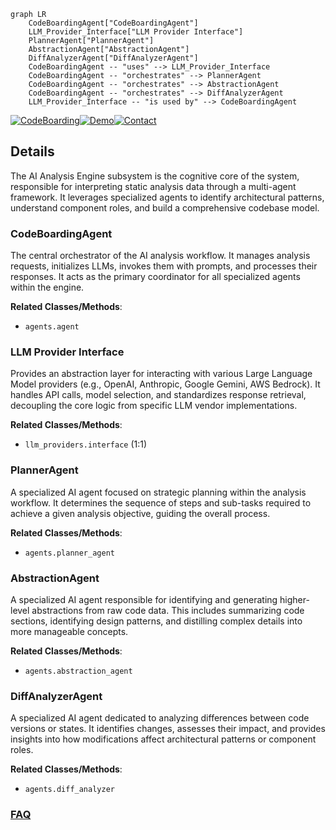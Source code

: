 ```mermaid
graph LR
    CodeBoardingAgent["CodeBoardingAgent"]
    LLM_Provider_Interface["LLM Provider Interface"]
    PlannerAgent["PlannerAgent"]
    AbstractionAgent["AbstractionAgent"]
    DiffAnalyzerAgent["DiffAnalyzerAgent"]
    CodeBoardingAgent -- "uses" --> LLM_Provider_Interface
    CodeBoardingAgent -- "orchestrates" --> PlannerAgent
    CodeBoardingAgent -- "orchestrates" --> AbstractionAgent
    CodeBoardingAgent -- "orchestrates" --> DiffAnalyzerAgent
    LLM_Provider_Interface -- "is used by" --> CodeBoardingAgent
```

[![CodeBoarding](https://img.shields.io/badge/Generated%20by-CodeBoarding-9cf?style=flat-square)](https://github.com/CodeBoarding/GeneratedOnBoardings)[![Demo](https://img.shields.io/badge/Try%20our-Demo-blue?style=flat-square)](https://www.codeboarding.org/demo)[![Contact](https://img.shields.io/badge/Contact%20us%20-%20contact@codeboarding.org-lightgrey?style=flat-square)](mailto:contact@codeboarding.org)

## Details

The AI Analysis Engine subsystem is the cognitive core of the system, responsible for interpreting static analysis data through a multi-agent framework. It leverages specialized agents to identify architectural patterns, understand component roles, and build a comprehensive codebase model.

### CodeBoardingAgent
The central orchestrator of the AI analysis workflow. It manages analysis requests, initializes LLMs, invokes them with prompts, and processes their responses. It acts as the primary coordinator for all specialized agents within the engine.


**Related Classes/Methods**:

- `agents.agent`


### LLM Provider Interface
Provides an abstraction layer for interacting with various Large Language Model providers (e.g., OpenAI, Anthropic, Google Gemini, AWS Bedrock). It handles API calls, model selection, and standardizes response retrieval, decoupling the core logic from specific LLM vendor implementations.


**Related Classes/Methods**:

- `llm_providers.interface` (1:1)


### PlannerAgent
A specialized AI agent focused on strategic planning within the analysis workflow. It determines the sequence of steps and sub-tasks required to achieve a given analysis objective, guiding the overall process.


**Related Classes/Methods**:

- `agents.planner_agent`


### AbstractionAgent
A specialized AI agent responsible for identifying and generating higher-level abstractions from raw code data. This includes summarizing code sections, identifying design patterns, and distilling complex details into more manageable concepts.


**Related Classes/Methods**:

- `agents.abstraction_agent`


### DiffAnalyzerAgent
A specialized AI agent dedicated to analyzing differences between code versions or states. It identifies changes, assesses their impact, and provides insights into how modifications affect architectural patterns or component roles.


**Related Classes/Methods**:

- `agents.diff_analyzer`




### [FAQ](https://github.com/CodeBoarding/GeneratedOnBoardings/tree/main?tab=readme-ov-file#faq)

